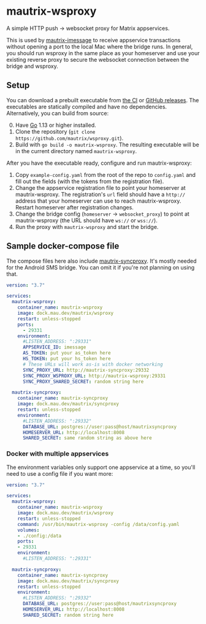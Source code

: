 # mautrix-wsproxy
A simple HTTP push -> websocket proxy for Matrix appservices.

This is used by [mautrix-imessage](https://github.com/mautrix/imessage)
to receive appservice transactions without opening a port to the local Mac
where the bridge runs. In general, you should run wsproxy in the same place as
your homeserver and use your existing reverse proxy to secure the websocket
connection between the bridge and wsproxy.

## Setup
You can download a prebuilt executable from [the CI] or [GitHub releases]. The
executables are statically compiled and have no dependencies. Alternatively,
you can build from source:

0. Have [Go](https://golang.org/) 1.13 or higher installed.
1. Clone the repository (`git clone https://github.com/mautrix/wsproxy.git`).
2. Build with `go build -o mautrix-wsproxy`. The resulting executable will be
   in the current directory named `mautrix-wsproxy`.

After you have the executable ready, configure and run mautrix-wsproxy:

1. Copy `example-config.yaml` from the root of the repo to `config.yaml`
   and fill out the fields (with the tokens from the registration file).
2. Change the appservice registration file to point your homeserver at
   mautrix-wsproxy. The registration's `url` field should have a `http://`
   address that your homeserver can use to reach mautrix-wsproxy. Restart
   homeserver after registration changes.
3. Change the bridge config (`homeserver` -> `websocket_proxy`)
   to point at mautrix-wsproxy (the URL should have `ws://` or `wss://`).
4. Run the proxy with `mautrix-wsproxy` and start the bridge.

[the CI]: https://mau.dev/mautrix/wsproxy/-/pipelines
[GitHub releases]: https://github.com/mautrix/wsproxy/releases

## Sample docker-compose file
The compose files here also include [mautrix-syncproxy]. It's mostly needed for
the Android SMS bridge. You can omit it if you're not planning on using that.

[mautrix-syncproxy]: https://github.com/mautrix/syncproxy

```yaml
version: "3.7"

services:
  mautrix-wsproxy:
    container_name: mautrix-wsproxy
    image: dock.mau.dev/mautrix/wsproxy
    restart: unless-stopped
    ports:
      - 29331
    environment:
      #LISTEN_ADDRESS: ":29331"
      APPSERVICE_ID: imessage
      AS_TOKEN: put your as_token here
      HS_TOKEN: put your hs_token here
      # These URLs will work as-is with docker networking
      SYNC_PROXY_URL: http://mautrix-syncproxy:29332
      SYNC_PROXY_WSPROXY_URL: http://mautrix-wsproxy:29331
      SYNC_PROXY_SHARED_SECRET: random string here

  mautrix-syncproxy:
    container_name: mautrix-syncproxy
    image: dock.mau.dev/mautrix/syncproxy
    restart: unless-stopped
    environment:
      #LISTEN_ADDRESS: ":29332"
      DATABASE_URL: postgres://user:pass@host/mautrixsyncproxy
      HOMESERVER_URL: http://localhost:8008
      SHARED_SECRET: same random string as above here
```

### Docker with multiple appservices
The environment variables only support one appservice at a time, so you'll need
to use a config file if you want more:

```yaml
version: "3.7"

services:
  mautrix-wsproxy:
    container_name: mautrix-wsproxy
    image: dock.mau.dev/mautrix/wsproxy
    restart: unless-stopped
    command: /usr/bin/mautrix-wsproxy -config /data/config.yaml
    volumes:
    - ./config:/data
    ports:
    - 29331
    environment:
      #LISTEN_ADDRESS: ":29331"

  mautrix-syncproxy:
    container_name: mautrix-syncproxy
    image: dock.mau.dev/mautrix/syncproxy
    restart: unless-stopped
    environment:
      #LISTEN_ADDRESS: ":29332"
      DATABASE_URL: postgres://user:pass@host/mautrixsyncproxy
      HOMESERVER_URL: http://localhost:8008
      SHARED_SECRET: random string here
```
